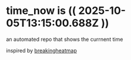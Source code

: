 # time_now is (( 2025-10-05T13:15:00.688Z ))

an automated repo that shows the currnent time

inspired by [breakingheatmap](https://github.com/breakingheatmap/breakingheatmap)